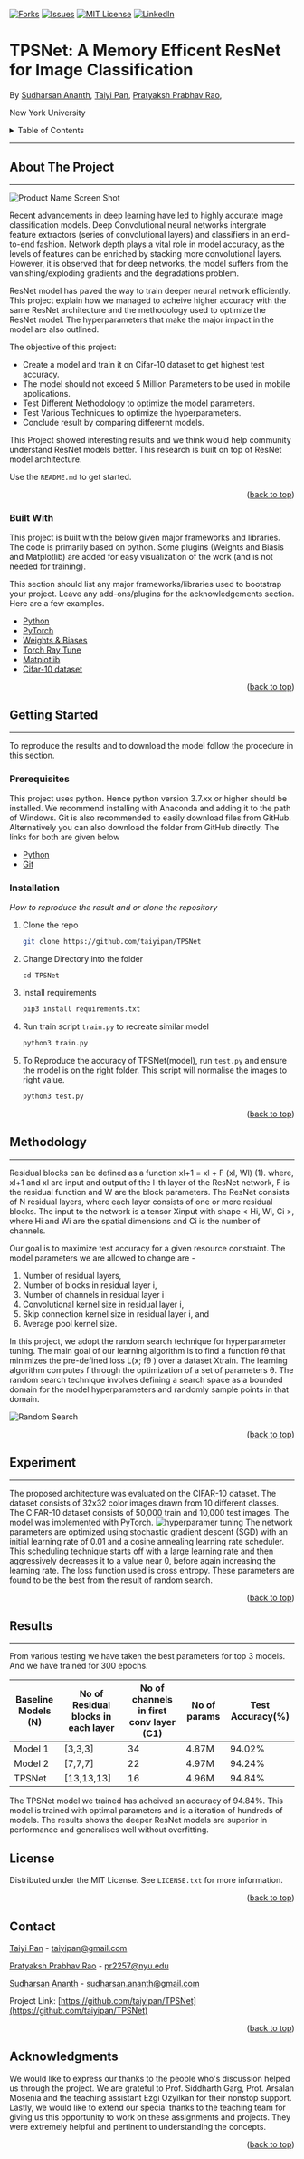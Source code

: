 <div id="top"></div>

[![Forks][forks-shield]][forks-url]
[![Issues][issues-shield]][issues-url]
[![MIT License][license-shield]][license-url]
[![LinkedIn][linkedin-shield]][linkedin-url]

# TPSNet: A Memory Efficent ResNet for Image Classification
By [Sudharsan Ananth](https://sudharsanananth.wixsite.com/sudharsan), [Taiyi Pan](https://www.linkedin.com/in/taiyipan/), [Pratyaksh Prabhav Rao](https://praopratyaksh1.wixsite.com/pratyaksh10),

New York University

<!-- TABLE OF CONTENTS -->
<details>
  <summary>Table of Contents</summary>
  <ol>
    <li>
      <a href="#about-the-project">About This Project</a>
      <ul>
        <li><a href="#built-with">Built With</a></li>
      </ul>
    </li>
    <li>
      <a href="#getting-started">Getting Started</a>
      <ul>
        <li><a href="#prerequisites">Prerequisites</a></li>
        <li><a href="#installation">Installation</a></li>
      </ul>
    </li>
    <li><a href="#methodology">Methodology</a></li>
    <li><a href="#experiment">Experiment</a></li>
    <li><a href="#results">Results</a></li>
    <li><a href="#license">License</a></li>
    <li><a href="#acknowledgments">Acknowledgments</a></li>
  </ol>
</details>


---
<!-- ABOUT THE PROJECT -->
## About The Project
---
![Product Name Screen Shot](/images/Final_ResNet_model_architecture.png)

Recent advancements in deep learning have led to highly accurate image classification models. Deep Convolutional neural networks intergrate feature extractors (series of convolutional layers) and classifiers in an end-to-end fashion. Network depth plays a vital role in model accuracy, as the levels of features can be enriched by stacking more convolutional layers. However, it is observed that for deep networks, the model suffers from the vanishing/exploding gradients and the degradations problem.

ResNet model has paved the way to train deeper neural network efficiently. This project explain how we managed to acheive higher accuracy with the same ResNet architecture and the methodology used to optimize the ResNet model. The hyperparameters that make the major impact in the model are also outlined. 

The objective of this project:
* Create a model and train it on Cifar-10 dataset to get highest test accuracy. 
* The model should not exceed 5 Million Parameters to be used in mobile applications.
* Test Different Methodology to optimize the model parameters.
* Test Various Techniques to optimize the hyperparameters. 
* Conclude result by comparing differernt models.

This Project showed interesting results and we think would help community understand ResNet models better. This research is built on top of ResNet model architecture. 

Use the `README.md` to get started.

<p align="right">(<a href="#top">back to top</a>)</p>



### Built With

This project is built with the below given major frameworks and libraries. The code is primarily based on python. Some plugins (Weights and Biasis and Matplotlib) are added for easy visualization of the work (and is not needed for training).

This section should list any major frameworks/libraries used to bootstrap your project. Leave any add-ons/plugins for the acknowledgements section. Here are a few examples.

* [Python](https://www.python.org/)
* [PyTorch](https://pytorch.org/)
* [Weights & Biases](https://wandb.ai/site)
* [Torch Ray Tune](https://docs.ray.io/en/latest/tune/getting-started.html)
* [Matplotlib](https://matplotlib.org/)
* [Cifar-10 dataset](https://www.cs.toronto.edu/~kriz/cifar.html)

<p align="right">(<a href="#top">back to top</a>)</p>

<!-- GETTING STARTED -->

## Getting Started
---
To reproduce the results and to download the model follow the procedure in this section. 

### Prerequisites

This project uses python. Hence python version 3.7.xx or higher should be installed. We recommend installing with Anaconda and adding it to the path of Windows. Git is also recommended to easily download files from GitHub. Alternatively you can also download the folder from GitHub directly. The links for both are given below
* [Python](https://www.python.org/)
* [Git](https://git-scm.com/)

### Installation

_How to reproduce the result and or clone the repository_

1. Clone the repo
   ```sh
   git clone https://github.com/taiyipan/TPSNet
   ```
2. Change Directory into the folder
   ```
   cd TPSNet
   ```
3. Install requirements
   ```sh
   pip3 install requirements.txt
   ```
4. Run train script `train.py` to recreate similar model
   ```sh
   python3 train.py
   ```
5. To Reproduce the accuracy of TPSNet(model), run `test.py` and ensure the model is on the right folder. This script will normalise the images to right value.
   ```sh
   python3 test.py
   ```

<p align="right">(<a href="#top">back to top</a>)</p>

## Methodology
---
Residual blocks can be defined as a function 
xl+1 = xl + F (xl, Wl) (1).
where, xl+1 and xl are input and output of the l-th layer of the ResNet network, F is the residual function and W are the block parameters. The ResNet consists of N residual layers, where each layer consists of one or more residual blocks. The input to the network is a tensor Xinput with shape < Hi, Wi, Ci >, where Hi and Wi are the spatial dimensions and Ci is the number of channels. 

Our goal is to maximize test accuracy for a given resource constraint. The model parameters we are allowed to change are - 
1. Number of residual layers, 
2. Number of blocks in residual layer i, 
3. Number of channels in residual layer i 
4. Convolutional kernel size in residual layer i, 
5. Skip connection kernel size in residual layer i, and 
6. Average pool kernel size.

In this project, we adopt the random search technique for hyperparameter tuning. The main goal of our learning algorithm is to find a function fθ that minimizes the pre-defined loss L(x; fθ ) over a dataset Xtrain. The learning algorithm computes f through the optimization of a set of parameters θ. The random search technique involves defining a search space as a bounded domain for the model hyperparameters and randomly sample points in that domain.

![Random Search](/images/num_block_inplane_effects.png)

<p align="right">(<a href="#top">back to top</a>)</p>



<!-- ROADMAP -->
## Experiment
---
The proposed architecture was evaluated on the CIFAR-10 dataset. The dataset consists of 32x32 color images drawn from 10 different classes. The CIFAR-10 dataset consists of 50,000 train and 10,000 test images. The model was implemented with PyTorch. 
![hyperparamer tuning](/images/hyperparameters_effects.png)
The network parameters are optimized using stochastic gradient descent (SGD) with an initial learning rate of 0.01 and a cosine annealing learning rate scheduler. This scheduling technique starts off with a large learning rate and then aggressively decreases it to a value near 0, before again increasing the learning rate. The loss function used is cross entropy. These parameters are found to be the best from the result of random search. 

<p align="right">(<a href="#top">back to top</a>)</p>

## Results
---
From various testing we have taken the best parameters for top 3 models. And we have trained for 300 epochs. 

|Baseline Models (N)| No of Residual blocks in each layer | No of channels in first conv layer (C1) | No of params | Test Accuracy(%) |
| -----------  | -----------           | --------------        | ------ | ----------- |
| Model 1      | [3,3,3]               | 34                    | 4.87M  | 94.02%      |
| Model 2      | [7,7,7]               | 22                    | 4.97M  | 94.24%      |
| TPSNet       | [13,13,13]            | 16                    | 4.96M  | 94.84%      |

The TPSNet model we trained has acheived an accuracy of 94.84%. This model is trained with optimal parameters and is a iteration of hundreds of models. The results shows the deeper ResNet models are superior in performance and generalises well without overfitting. 


<!-- LICENSE -->
## License

Distributed under the MIT License. See `LICENSE.txt` for more information.

<p align="right">(<a href="#top">back to top</a>)</p>


<!-- CONTACT -->
## Contact

[Taiyi Pan]([taiyipan@gmail.com](https://www.linkedin.com/in/taiyipan/)) - taiyipan@gmail.com

[Pratyaksh Prabhav Rao]([pr2257@nyu.edu](https://sudharsanananth.wixsite.com/sudharsan)) - pr2257@nyu.edu


[Sudharsan Ananth]([sudharsan.ananth@gmail.com](https://sudharsanananth.wixsite.com/sudharsan)) - sudharsan.ananth@gmail.com


Project Link: [https://github.com/taiyipan/TPSNet](https://github.com/taiyipan/TPSNet)

<p align="right">(<a href="#top">back to top</a>)</p>


<!-- ACKNOWLEDGMENTS -->
## Acknowledgments

We would like to express our thanks to the people who's discussion helped us through the project. We are grateful to Prof. Siddharth Garg, Prof. Arsalan Mosenia and the teaching assistant Ezgi Ozyilkan for their nonstop support. Lastly, we would like to extend our special thanks to the  teaching team for giving us this opportunity to work on these assignments and projects. They were extremely helpful and pertinent to understanding the concepts.


<p align="right">(<a href="#top">back to top</a>)</p>



<!-- MARKDOWN LINKS & IMAGES -->
<!-- https://www.markdownguide.org/basic-syntax/#reference-style-links -->
[contributors-shield]: https://img.shields.io/github/contributors/othneildrew/Best-README-Template.svg?style=for-the-badge
[contributors-url]: https://github.com/othneildrew/Best-README-Template/graphs/contributors
[forks-shield]: https://img.shields.io/github/forks/othneildrew/Best-README-Template.svg?style=for-the-badge
[forks-url]: https://github.com/othneildrew/Best-README-Template/network/members
[stars-shield]: https://img.shields.io/github/stars/othneildrew/Best-README-Template.svg?style=for-the-badge
[stars-url]: https://github.com/othneildrew/Best-README-Template/stargazers
[issues-shield]: https://img.shields.io/github/issues/othneildrew/Best-README-Template.svg?style=for-the-badge
[issues-url]: https://github.com/othneildrew/Best-README-Template/issues
[license-shield]: https://img.shields.io/github/license/othneildrew/Best-README-Template.svg?style=for-the-badge
[license-url]: https://github.com/othneildrew/Best-README-Template/blob/master/LICENSE.txt
[linkedin-shield]: https://img.shields.io/badge/-LinkedIn-black.svg?style=for-the-badge&logo=linkedin&colorB=555
[linkedin-url]: https://linkedin.com/in/othneildrew
[product-screenshot]: images/screenshot.png